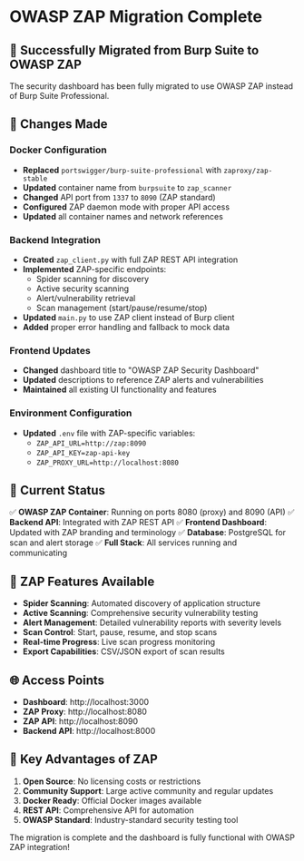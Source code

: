 # OWASP ZAP Migration Complete

## 🎉 Successfully Migrated from Burp Suite to OWASP ZAP

The security dashboard has been fully migrated to use OWASP ZAP instead of Burp Suite Professional.

## 🔄 Changes Made

### **Docker Configuration**
- **Replaced** `portswigger/burp-suite-professional` with `zaproxy/zap-stable`
- **Updated** container name from `burpsuite` to `zap_scanner`
- **Changed** API port from `1337` to `8090` (ZAP standard)
- **Configured** ZAP daemon mode with proper API access
- **Updated** all container names and network references

### **Backend Integration**
- **Created** `zap_client.py` with full ZAP REST API integration
- **Implemented** ZAP-specific endpoints:
  - Spider scanning for discovery
  - Active security scanning
  - Alert/vulnerability retrieval
  - Scan management (start/pause/resume/stop)
- **Updated** `main.py` to use ZAP client instead of Burp client
- **Added** proper error handling and fallback to mock data

### **Frontend Updates**
- **Changed** dashboard title to "OWASP ZAP Security Dashboard"
- **Updated** descriptions to reference ZAP alerts and vulnerabilities
- **Maintained** all existing UI functionality and features

### **Environment Configuration**
- **Updated** `.env` file with ZAP-specific variables:
  - `ZAP_API_URL=http://zap:8090`
  - `ZAP_API_KEY=zap-api-key`
  - `ZAP_PROXY_URL=http://localhost:8080`

## 🚀 Current Status

✅ **OWASP ZAP Container**: Running on ports 8080 (proxy) and 8090 (API)
✅ **Backend API**: Integrated with ZAP REST API
✅ **Frontend Dashboard**: Updated with ZAP branding and terminology
✅ **Database**: PostgreSQL for scan and alert storage
✅ **Full Stack**: All services running and communicating

## 🔧 ZAP Features Available

- **Spider Scanning**: Automated discovery of application structure
- **Active Scanning**: Comprehensive security vulnerability testing
- **Alert Management**: Detailed vulnerability reports with severity levels
- **Scan Control**: Start, pause, resume, and stop scans
- **Real-time Progress**: Live scan progress monitoring
- **Export Capabilities**: CSV/JSON export of scan results

## 🌐 Access Points

- **Dashboard**: http://localhost:3000
- **ZAP Proxy**: http://localhost:8080
- **ZAP API**: http://localhost:8090
- **Backend API**: http://localhost:8000

## 🎯 Key Advantages of ZAP

1. **Open Source**: No licensing costs or restrictions
2. **Community Support**: Large active community and regular updates
3. **Docker Ready**: Official Docker images available
4. **REST API**: Comprehensive API for automation
5. **OWASP Standard**: Industry-standard security testing tool

The migration is complete and the dashboard is fully functional with OWASP ZAP integration!
